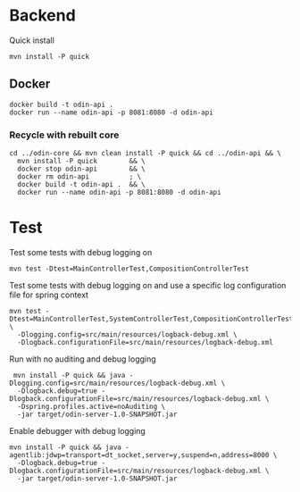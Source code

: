 # Backend

Quick install

    mvn install -P quick


## Docker

    docker build -t odin-api .
    docker run --name odin-api -p 8081:8080 -d odin-api
    
### Recycle with rebuilt core

    cd ../odin-core && mvn clean install -P quick && cd ../odin-api && \
      mvn install -P quick        && \
      docker stop odin-api        && \
      docker rm odin-api          ; \
      docker build -t odin-api .  && \
      docker run --name odin-api -p 8081:8080 -d odin-api
      
# Test
    
Test some tests with debug logging on

    mvn test -Dtest=MainControllerTest,CompositionControllerTest
    
Test some tests with debug logging on and use a specific log configuration file for
spring context

    mvn test -Dtest=MainControllerTest,SystemControllerTest,CompositionControllerTest \
      -Dlogging.config=src/main/resources/logback-debug.xml \
      -Dlogback.configurationFile=src/main/resources/logback-debug.xml


Run with no auditing and debug logging

     mvn install -P quick && java -Dlogging.config=src/main/resources/logback-debug.xml \
      -Dlogback.debug=true -Dlogback.configurationFile=src/main/resources/logback-debug.xml \
      -Dspring.profiles.active=noAuditing \
      -jar target/odin-server-1.0-SNAPSHOT.jar

Enable debugger with debug logging

    mvn install -P quick && java -agentlib:jdwp=transport=dt_socket,server=y,suspend=n,address=8000 \
      -Dlogback.debug=true -Dlogback.configurationFile=src/main/resources/logback-debug.xml \
      -jar target/odin-server-1.0-SNAPSHOT.jar